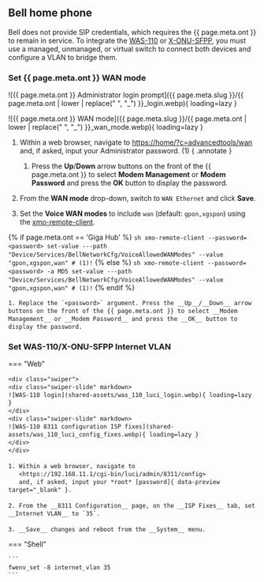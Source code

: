 ## Bell home phone

Bell does not provide SIP credentials, which requires the {{ page.meta.ont }} to remain in service. To integrate the
[WAS-110] or [X-ONU-SFPP], you must use a managed, unmanaged, or virtual switch to connect both devices and configure a
VLAN to bridge them.

  [WAS-110]: ../xgs-pon/ont/bfw-solutions/was-110.md
  [X-ONU-SFPP]: ../xgs-pon/ont/potron-technology/x-onu-sfpp.md

### Set {{ page.meta.ont }} WAN mode

<div class="swiper" markdown>

<div class="swiper-slide" markdown>

![{{ page.meta.ont }} Administrator login prompt]({{ page.meta.slug }}/{{ page.meta.ont | lower | replace(" ", "_") }}_login.webp){ loading=lazy }

</div>

<div class="swiper-slide" markdown>

![{{ page.meta.ont }} WAN mode]({{ page.meta.slug }}/{{ page.meta.ont | lower | replace(" ", "_") }}_wan_mode.webp){ loading=lazy }

</div>

</div>

1. Within a web browser, navigate to
   <https://home/?c=advancedtools/wan>
   and, if asked, input your Administrator password. (1)
   { .annotate }

    1. Press the __Up__/__Down__ arrow buttons on the front of the {{ page.meta.ont }} to select __Modem Management__ or __Modem Password__ and press the __OK__ button to display the password.

2. From the __WAN mode__ drop-down, switch to `WAN Ethernet` and click __Save__.

3. Set the __Voice WAN modes__ to include `wan` (default: `gpon,xgspon`) using the [xmo-remote-client](#via-xmo-client).

{% if page.meta.ont == 'Giga Hub' %}
    ``` sh
    xmo-remote-client --password=<password> set-value ---path "Device/Services/BellNetworkCfg/VoiceAllowedWANModes" --value "gpon,xgspon,wan" # (1)!
    ```
{% else %}
    ``` sh
    xmo-remote-client --password=<password> -a MD5 set-value ---path "Device/Services/BellNetworkCfg/VoiceAllowedWANModes" --value "gpon,xgspon,wan" # (1)!
    ```
{% endif %}

    1. Replace the `<password>` argument. Press the __Up__/__Down__ arrow buttons on the front of the {{ page.meta.ont }} to select __Modem Management__ or __Modem Password__ and press the __OK__ button to display the password.

### Set WAS-110/X-ONU-SFPP Internet VLAN

=== "Web"

    <div class="swiper">
    <div class="swiper-slide" markdown>
    ![WAS-110 login](shared-assets/was_110_luci_login.webp){ loading=lazy }
    </div>
    <div class="swiper-slide" markdown>
    ![WAS-110 8311 configuration ISP fixes](shared-assets/was_110_luci_config_fixes.webp){ loading=lazy }
    </div>
    </div>

    1. Within a web browser, navigate to
       <https://192.168.11.1/cgi-bin/luci/admin/8311/config>
       and, if asked, input your *root* [password]{ data-preview target="_blank" }.

    2. From the __8311 Configuration__ page, on the __ISP Fixes__ tab, set __Internet VLAN__ to `35`.

    3. __Save__ changes and reboot from the __System__ menu.

  [password]: ../xgs-pon/ont/bfw-solutions/was-110.md#web-credentials

=== "Shell"

    ```
    fwenv_set -8 internet_vlan 35
    ```

